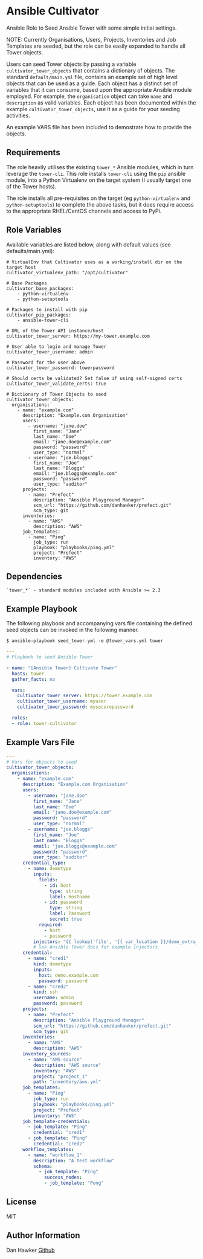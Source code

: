 Ansible Cultivator
==================

Ansible Role to Seed Ansible Tower with some simple initial settings.

NOTE: Currently Organisations, Users, Projects, Inventories and Job Templates are seeded, but the role can be easily expanded to handle all Tower objects.

Users can seed Tower objects by passing a variable `cultivator_tower_objects` that contains a dictionary of objects. The standard `default/main.yml` file, contains an example set of high level objects that can be used as a guide. Each object has a distinct set of variables that it can consume, based upon the appropriate Ansible module employed. For example, the `organisation` object can take `name` and `description` as valid variables. Each object has been documented within the example `cultivator_tower_objects`, use it as a guide for your seeding activities.

An example VARS file has been included to demostrate how to provide the objects.


Requirements
------------

The role heavily utilises the existing `tower_*` Ansible modules, which in turn leverage the `tower-cli`. This role installs `tower-cli` using the `pip` ansible module, into a Python Virtualenv on the target system (I usually target one of the Tower hosts).

The role installs all pre-requisites on the target (eg `python-virtualenv` and `python-setuptools`) to complete the above tasks, but it does require access to the appropriate RHEL/CentOS channels and access to PyPi.


Role Variables
--------------

Available variables are listed below, along with default values (see defaults/main.yml):

    # VirtualEnv that Cultivator uses as a working/install dir on the target host
    cultivator_virtualenv_path: "/opt/cultivator"

    # Base Packages
    cultivator_base_packages:
        - python-virtualenv
        - python-setuptools

    # Packages to install with pip
    cultivator_pip_packages:
        - ansible-tower-cli

    # URL of the Tower API instance/host
    cultivator_tower_server: https://my-tower.example.com

    # User able to login and manage Tower
    cultivator_tower_username: admin

    # Password for the user above
    cultivator_tower_password: towerpassword

    # Should certs be validated? Set false if using self-signed certs
    cultivator_tower_validate_certs: true

    # Dictionary of Tower Objects to seed
    cultivator_tower_objects:
      organisations:
        - name: "example.com"
          description: "Example.com Organisation"
          users:
            - username: "jane.doe"
              first_name: "Jane"
              last_name: "Doe"
              email: "jane.doe@example.com"
              password: "password"
              user_type: "normal"
            - username: "joe.bloggs"
              first_name: "Joe"
              last_name: "Bloggs"
              email: "joe.bloggs@example.com"
              password: "password"
              user_type: "auditor"
          projects:
            - name: "Prefect"
              description: "Ansible Playground Manager"
              scm_url: "https://github.com/danhawker/prefect.git"
              scm_type: git
          inventories:
            - name: "AWS"
              description: "AWS"
          job_templates:
            - name: "Ping"
              job_type: run
              playbook: "playbooks/ping.yml"
              project: "Prefect"
              inventory: "AWS"


Dependencies
------------

    `tower_*` - standard modules included with Ansible >= 2.3


Example Playbook
----------------

The following playbook and accompanying vars file containing the defined seed objects can be invoked in the following manner.

```
$ ansible-playbook seed_tower.yml -e @tower_vars.yml tower
```

```yaml
---
# Playbook to seed Ansible Tower

- name: "[Ansible Tower] Cultivate Tower"
  hosts: tower
  gather_facts: no

  vars:
    cultivator_tower_server: https://tower.example.com
    cultivator_tower_username: myuser
    cultivator_tower_password: mysecurepassword

  roles:
  - role: tower-cultivator
```


Example Vars File
-----------------

```yaml
---
# Vars for objects to seed
cultivator_tower_objects:
  organisations:
    - name: "example.com"
      description: "Example.com Organisation"
      users:
        - username: "jane.doe"
          first_name: "Jane"
          last_name: "Doe"
          email: "jane.doe@example.com"
          password: "password"
          user_type: "normal"
        - username: "joe.bloggs"
          first_name: "Joe"
          last_name: "Bloggs"
          email: "joe.bloggs@example.com"
          password: "password"
          user_type: "auditor"
      credential_type:
        - name: demotype
          inputs:
            fields:
              - id: host
                type: string
                label: Hostname
              - id: password
                type: string
                label: Password
                secret: true
            required:
              - host
              - password
          injectors: "{{ lookup('file', '{{ var_location }}/demo_extra_vars.json') }}"
          # See Ansible Tower docs for example injectors
      credential:
        - name: "cred1"
          kind: demotype
          inputs:
            host: demo.example.com
            password: password
        - name: "cred2"
          kind: ssh
          username: admin
          password: password
      projects:
        - name: "Prefect"
          description: "Ansible Playground Manager"
          scm_url: "https://github.com/danhawker/prefect.git"
          scm_type: git
      inventories:
        - name: "AWS"
          description: "AWS"
      inventory_sources:
        - name: "AWS-source"
          description: "AWS source"
          inventory: "AWS"
          project: "project_1"
          path: "inventory/aws.yml"
      job_templates:
        - name: "Ping"
          job_type: run
          playbook: "playbooks/ping.yml"
          project: "Prefect"
          inventory: "AWS"
      job_template-credentials:
        - job_template: "Ping"
          credential: "cred1"
        - job_template: "Ping"
          credential: "cred2"
      workflow_templates:
        - name: "workflow_1"
          description: "A test workflow"
          schema:
            - job_template: "Ping"
              success_nodes:
              - job_template: "Pong"
```


License
-------

MIT


Author Information
------------------

Dan Hawker [Github](https://github.com/danhawker)
